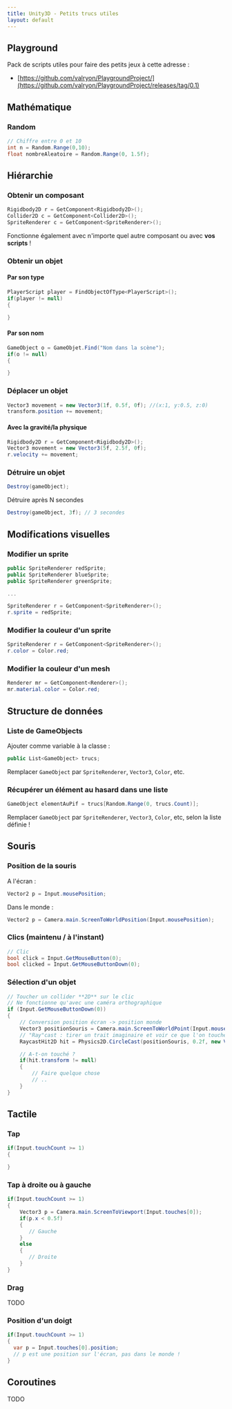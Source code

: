 ```yaml
---
title: Unity3D - Petits trucs utiles
layout: default
---
```


## Playground

Pack de scripts utiles pour faire des petits jeux à cette adresse :
- [https://github.com/valryon/PlaygroundProject/](https://github.com/valryon/PlaygroundProject/releases/tag/0.1)

## Mathématique

### Random

```csharp
// Chiffre entre 0 et 10 
int n = Random.Range(0,10);
float nombreAleatoire = Random.Range(0, 1.5f);
```

## Hiérarchie

### Obtenir un composant

```csharp
Rigidbody2D r = GetComponent<Rigidbody2D>();
Collider2D c = GetComponent<Collider2D>();
SpriteRenderer c = GetComponent<SpriteRenderer>();
```

Fonctionne également avec n'importe quel autre composant ou avec **vos scripts** !

### Obtenir un objet

#### Par son type

```csharp
PlayerScript player = FindObjectOfType<PlayerScript>();
if(player != null)
{

}
```

#### Par son nom

```csharp
GameObject o = GameObjet.Find("Nom dans la scène");
if(o != null)
{

}
```

### Déplacer un objet

```csharp
Vector3 movement = new Vector3(1f, 0.5f, 0f); //(x:1, y:0.5, z:0)
transform.position += movement;
```

#### Avec la gravité/la physique

```csharp
Rigidbody2D r = GetComponent<Rigidbody2D>();
Vector3 movement = new Vector3(5f, 2.5f, 0f);
r.velocity += movement;
```


### Détruire un objet

```csharp
Destroy(gameObject);
```

Détruire après N secondes

```csharp
Destroy(gameObject, 3f); // 3 secondes
```


## Modifications visuelles

### Modifier un sprite

```csharp
public SpriteRenderer redSprite;
public SpriteRenderer blueSprite;
public SpriteRenderer greenSprite;

...

SpriteRenderer r = GetComponent<SpriteRenderer>();
r.sprite = redSprite;
```

### Modifier la couleur d'un sprite

```csharp
SpriteRenderer r = GetComponent<SpriteRenderer>();
r.color = Color.red;
```

### Modifier la couleur d'un mesh

```csharp
Renderer mr = GetComponent<Renderer>();
mr.material.color = Color.red;
```

## Structure de données

### Liste de GameObjects

Ajouter comme variable à la classe :

```csharp
public List<GameObject> trucs;
```

Remplacer `GameObject` par `SpriteRenderer`, `Vector3`, `Color`, etc.

### Récupérer un élément au hasard dans une liste

```csharp
GameObject elementAuPif = trucs[Random.Range(0, trucs.Count)];  
```

Remplacer `GameObject` par `SpriteRenderer`, `Vector3`, `Color`, etc, selon la liste définie !

## Souris

### Position de la souris

A l'écran :

```csharp
Vector2 p = Input.mousePosition;
```

Dans le monde :

```csharp
Vector2 p = Camera.main.ScreenToWorldPosition(Input.mousePosition);
```

### Clics (maintenu / à l'instant)

```csharp
// Clic
bool click = Input.GetMouseButton(0);
bool clicked = Input.GetMouseButtonDown(0);
```

### Sélection d'un objet

```csharp
// Toucher un collider **2D** sur le clic
// Ne fonctionne qu'avec une caméra orthographique
if (Input.GetMouseButtonDown(0))
{
    // Conversion position écran -> position monde
    Vector3 positionSouris = Camera.main.ScreenToWorldPoint(Input.mousePosition);
    // "Ray"cast : tirer un trait imaginaire et voir ce que l'on touche
    RaycastHit2D hit = Physics2D.CircleCast(positionSouris, 0.2f, new Vector2(1, 1));

    // A-t-on touché ?
    if(hit.transform != null)
    {
        // Faire quelque chose
        // ..
    }
}
```

## Tactile

### Tap

```csharp
if(Input.touchCount >= 1)
{

}
```

### Tap à droite ou à gauche

```csharp
if(Input.touchCount >= 1)
{
    Vector3 p = Camera.main.ScreenToViewport(Input.touches[0]);
    if(p.x < 0.5f) 
    {
       // Gauche
    }
    else 
    {
       // Droite
    }
}
```

### Drag

TODO

### Position d'un doigt

```csharp
if(Input.touchCount >= 1)
{
  var p = Input.touches[0].position;
  // p est une position sur l'écran, pas dans le monde !
}
```

## Coroutines

TODO
